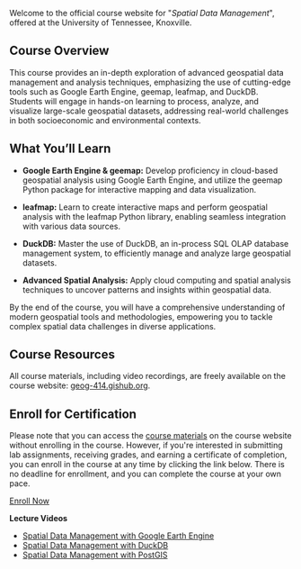 Welcome to the official course website for "_Spatial Data Management_", offered at the University of Tennessee, Knoxville.

## Course Overview

This course provides an in-depth exploration of advanced geospatial data management and analysis techniques, emphasizing the use of cutting-edge tools such as Google Earth Engine, geemap, leafmap, and DuckDB. Students will engage in hands-on learning to process, analyze, and visualize large-scale geospatial datasets, addressing real-world challenges in both socioeconomic and environmental contexts.

## What You’ll Learn

- **Google Earth Engine & geemap:** Develop proficiency in cloud-based geospatial analysis using Google Earth Engine, and utilize the geemap Python package for interactive mapping and data visualization.

- **leafmap:** Learn to create interactive maps and perform geospatial analysis with the leafmap Python library, enabling seamless integration with various data sources.

- **DuckDB:** Master the use of DuckDB, an in-process SQL OLAP database management system, to efficiently manage and analyze large geospatial datasets.

- **Advanced Spatial Analysis:** Apply cloud computing and spatial analysis techniques to uncover patterns and insights within geospatial data.

By the end of the course, you will have a comprehensive understanding of modern geospatial tools and methodologies, empowering you to tackle complex spatial data challenges in diverse applications.

## Course Resources

All course materials, including video recordings, are freely available on the course website: [geog-414.gishub.org](https://geog-414.gishub.org).

## Enroll for Certification

Please note that you can access the [course materials](https://geog-414.gishub.org) on the course website without enrolling in the course. However, if you're interested in submitting lab assignments, receiving grades, and earning a certificate of completion, you can enroll in the course at any time by clicking the link below. There is no deadline for enrollment, and you can complete the course at your own pace.

[Enroll Now](https://tiny.utk.edu/spatial-data-management)

**Lecture Videos**

- [Spatial Data Management with Google Earth Engine](https://www.youtube.com/playlist?list=PLAxJ4-o7ZoPdz9LHIJIxHlZe3t-MRCn61)
- [Spatial Data Management with DuckDB](https://www.youtube.com/playlist?list=PLAxJ4-o7ZoPe9SkgnophygyLjTDBzIEbi)
- [Spatial Data Management with PostGIS](https://www.youtube.com/playlist?list=PLAxJ4-o7ZoPcvp0ETujkLVCmKIGj-YvlG)
